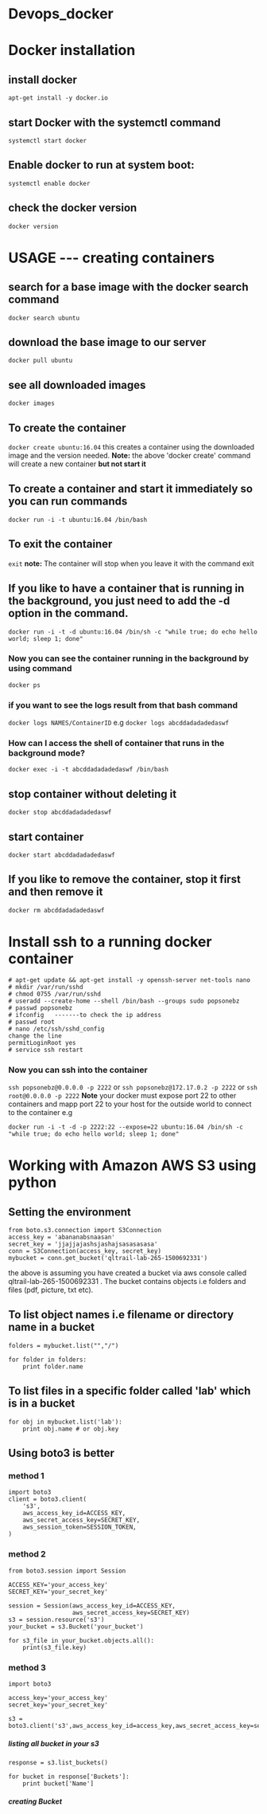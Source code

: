 # Devops_docker
# Docker installation
## install docker
```apt-get install -y docker.io```
## start Docker with the systemctl command
```systemctl start docker```
## Enable docker to run at system boot:
```systemctl enable docker```
## check the docker version
```docker version```
# USAGE --- creating containers
## search for a base image with the docker search command
```docker search ubuntu```
## download the base image to our server
```docker pull ubuntu```
## see all downloaded images
```docker images```
## To create the container
```docker create ubuntu:16.04``` this creates a container using the downloaded image and the version needed.
**Note:** the above 'docker create' command will create a new container **but not start it**
## To create a container and start it immediately so you can run commands
```docker run -i -t ubuntu:16.04 /bin/bash```
## To exit the container
```exit``` **note:** The container will stop when you leave it with the command exit
## If you like to have a container that is running in the background, you just need to add the -d option in the command.
```docker run -i -t -d ubuntu:16.04 /bin/sh -c "while true; do echo hello world; sleep 1; done"```
### Now you can see the container running in the background by using command
```docker ps```
### if you want to see the logs result from that bash command
```docker logs NAMES/ContainerID```
e.g
```docker logs abcddadadadedaswf```
### How can I access the shell of container that runs in the background mode?
```docker exec -i -t abcddadadadedaswf /bin/bash```
## stop container without deleting it
```docker stop abcddadadadedaswf```
## start container
```docker start abcddadadadedaswf```
## If you like to remove the container, stop it first and then remove it
```docker rm abcddadadadedaswf```


# Install ssh to a running docker container
```
# apt-get update && apt-get install -y openssh-server net-tools nano
# mkdir /var/run/sshd
# chmod 0755 /var/run/sshd
# useradd --create-home --shell /bin/bash --groups sudo popsonebz
# passwd popsonebz
# ifconfig   -------to check the ip address
# passwd root
# nano /etc/ssh/sshd_config
change the line 
permitLoginRoot yes
# service ssh restart
```
### Now you can ssh into the container
```ssh popsonebz@0.0.0.0 -p 2222``` or ```ssh popsonebz@172.17.0.2 -p 2222``` or
```ssh root@0.0.0.0 -p 2222```
**Note** your docker must expose port 22 to other containers and mapp port 22 to your host for the outside world to connect to the container e.g

```docker run -i -t -d -p 2222:22 --expose=22 ubuntu:16.04 /bin/sh -c "while true; do echo hello world; sleep 1; done"```

# Working with Amazon AWS S3 using python
## Setting the environment
```
from boto.s3.connection import S3Connection
access_key = 'abananabsnaasan'
secret_key = 'jjajjajashsjashajsasasasasa'
conn = S3Connection(access_key, secret_key)
mybucket = conn.get_bucket('qltrail-lab-265-1500692331') 
```
the above is assuming you have created a bucket via aws console called qltrail-lab-265-1500692331 . The bucket contains objects i.e folders and files (pdf, picture, txt etc).

## To list object names i.e filename or directory name in a bucket
```folders = mybucket.list("","/")```

```
for folder in folders:
    print folder.name
```
## To list files in a specific folder called 'lab' which is in a bucket
```
for obj in mybucket.list('lab'):
    print obj.name # or obj.key
```
## Using boto3 is better
### method 1
```
import boto3
client = boto3.client(
    's3',
    aws_access_key_id=ACCESS_KEY,
    aws_secret_access_key=SECRET_KEY,
    aws_session_token=SESSION_TOKEN,
)
```
### method 2
```
from boto3.session import Session

ACCESS_KEY='your_access_key'
SECRET_KEY='your_secret_key'

session = Session(aws_access_key_id=ACCESS_KEY,
                  aws_secret_access_key=SECRET_KEY)
s3 = session.resource('s3')
your_bucket = s3.Bucket('your_bucket')

for s3_file in your_bucket.objects.all():
    print(s3_file.key)
```
### method 3
```
import boto3

access_key='your_access_key'
secret_key='your_secret_key'

s3 = boto3.client('s3',aws_access_key_id=access_key,aws_secret_access_key=secret_key)
```
##### listing all bucket in your s3
```
response = s3.list_buckets() 

for bucket in response['Buckets']:
    print bucket['Name']
````
##### creating Bucket
